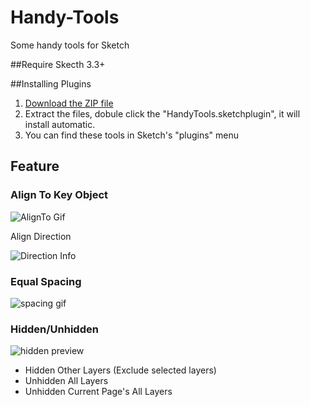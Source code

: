 # Handy-Tools
Some handy tools for Sketch

##Require
Skecth 3.3+

##Installing Plugins

1. [Download the ZIP file](https://github.com/webpatch/Handy-Tools/raw/master/release/HandyTools.sketchplugin.zip)
2. Extract the files, dobule click the "HandyTools.sketchplugin", it will install automatic.
3. You can find these tools in Sketch's "plugins" menu

## Feature
### Align To Key Object
![AlignTo Gif](https://github.com/webpatch/Handy-Tools/raw/master/Screenshot/AlignTo.gif)

Align Direction  

![Direction Info](https://github.com/webpatch/Handy-Tools/raw/master/Screenshot/dir_info.png)

### Equal Spacing
![spacing gif](https://raw.githubusercontent.com/webpatch/Handy-Tools/master/Screenshot/spacing.gif)

### Hidden/Unhidden

![hidden preview](https://raw.githubusercontent.com/webpatch/Handy-Tools/master/Screenshot/hidden.png)

* Hidden Other Layers (Exclude selected layers)
* Unhidden All Layers
* Unhidden Current Page's All Layers
